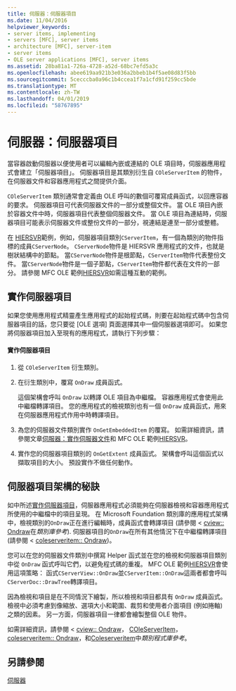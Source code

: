 ```yaml
---
title: 伺服器：伺服器項目
ms.date: 11/04/2016
helpviewer_keywords:
- server items, implementing
- servers [MFC], server items
- architecture [MFC], server-item
- server items
- OLE server applications [MFC], server items
ms.assetid: 28ba81a1-726a-4728-a52d-68bc7efd5a3c
ms.openlocfilehash: abee619aa921b3e036a2bbeb1b4f5ae08d83f5bb
ms.sourcegitcommit: 5cecccba0a96c1b4ccea1f7a1cfd91f259cc5bde
ms.translationtype: MT
ms.contentlocale: zh-TW
ms.lasthandoff: 04/01/2019
ms.locfileid: "58767895"
---
```

# <a name="servers-server-items"></a>伺服器：伺服器項目

當容器啟動伺服器以便使用者可以編輯內嵌或連結的 OLE 項目時，伺服器應用程式會建立「伺服器項目」。 伺服器項目是其類別衍生自 `COleServerItem` 的物件，在伺服器文件和容器應用程式之間提供介面。

`COleServerItem` 類別通常會定義由 OLE 呼叫的數個可覆寫成員函式，以回應容器的要求。 伺服器項目可代表伺服器文件的一部分或整個文件。 當 OLE 項目內嵌於容器文件中時，伺服器項目代表整個伺服器文件。 當 OLE 項目為連結時，伺服器項目可能表示伺服器文件或整份文件的一部分，視連結是連至一部分或整體。

在  [HIERSVR](../overview/visual-cpp-samples.md)範例，例如，伺服器項目類別`CServerItem`，有一個為類別的物件指標的成員`CServerNode`。 `CServerNode`物件是 HIERSVR 應用程式的文件，也就是樹狀結構中的節點。 當`CServerNode`物件是根節點，`CServerItem`物件代表整份文件。 當`CServerNode`物件是一個子節點，`CServerItem`物件都代表在文件的一部分。 請參閱 MFC OLE 範例[HIERSVR](../overview/visual-cpp-samples.md)如需這種互動的範例。

##  <a name="_core_implementing_server_items"></a> 實作伺服器項目

如果您使用應用程式精靈產生應用程式的起始程式碼，則要在起始程式碼中包含伺服器項目的話，您只要從 [OLE 選項] 頁面選擇其中一個伺服器選項即可。 如果您將伺服器項目加入至現有的應用程式，請執行下列步驟：

#### <a name="to-implement-a-server-item"></a>實作伺服器項目

1. 從 `COleServerItem` 衍生類別。

1. 在衍生類別中，覆寫 `OnDraw` 成員函式。

   這個架構會呼叫 `OnDraw` 以轉譯 OLE 項目為中繼檔。 容器應用程式會使用此中繼檔轉譯項目。 您的應用程式的檢視類別也有一個 `OnDraw` 成員函式，用來在伺服器應用程式作用中時轉譯項目。

1. 為您的伺服器文件類別實作 `OnGetEmbeddedItem` 的覆寫。 如需詳細資訊，請參閱文章[伺服器：實作伺服器文件](../mfc/servers-implementing-server-documents.md)和 MFC OLE 範例[HIERSVR](../overview/visual-cpp-samples.md)。

1. 實作您的伺服器項目類別的 `OnGetExtent` 成員函式。 架構會呼叫這個函式以擷取項目的大小。 預設實作不做任何動作。

##  <a name="_core_a_tip_for_server.2d.item_architecture"></a> 伺服器項目架構的秘訣

如中所述[實作伺服器項目](#_core_implementing_server_items)，伺服器應用程式必須能夠在伺服器檢視和容器應用程式所使用的中繼檔中的項目呈現。 在 Microsoft Foundation 類別庫的應用程式架構中，檢視類別的`OnDraw`正在進行編輯時，成員函式會轉譯項目 (請參閱 < [cview:: Ondraw](../mfc/reference/cview-class.md#ondraw)在*類別庫參考*). 伺服器項目的`OnDraw`在所有其他情況下在中繼檔轉譯項目 (請參閱 < [coleserveritem:: Ondraw](../mfc/reference/coleserveritem-class.md#ondraw))。

您可以在您的伺服器文件類別中撰寫 Helper 函式並在您的檢視和伺服器項目類別中從 `OnDraw` 函式呼叫它們，以避免程式碼的重複。 MFC OLE 範例[HIERSVR](../overview/visual-cpp-samples.md)會使用這項策略： 函式`CServerView::OnDraw`並`CServerItem::OnDraw`這兩者都會呼叫`CServerDoc::DrawTree`轉譯項目。

因為檢視和項目是在不同情況下繪製，所以檢視和項目都具有 `OnDraw` 成員函式。 檢視中必須考慮到像縮放、選項大小和範圍、裁剪和使用者介面項目 (例如捲軸) 之類的因素。 另一方面，伺服器項目一律都會繪製整個 OLE 物件。

如需詳細資訊，請參閱 < [cview:: Ondraw](../mfc/reference/cview-class.md#ondraw)， [COleServerItem](../mfc/reference/coleserveritem-class.md)， [coleserveritem:: Ondraw](../mfc/reference/coleserveritem-class.md#ondraw)，和[Coleserveritem](../mfc/reference/coleserverdoc-class.md#ongetembeddeditem)中*類別程式庫參考*。

## <a name="see-also"></a>另請參閱

[伺服器](../mfc/servers.md)
